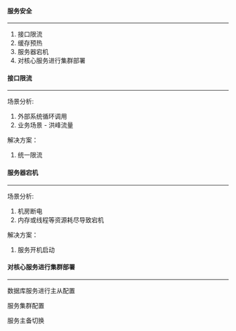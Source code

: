#### 服务安全

---

1. 接口限流
1. 缓存预热
1. 服务器宕机
1. 对核心服务进行集群部署



#### 接口限流

---

场景分析:

1. 外部系统循环调用
2. 业务场景 - 洪峰流量

解决方案：

1. 统一限流



#### 服务器宕机

---

场景分析:

1. 机房断电
2. 内存或线程等资源耗尽导致宕机

解决方案：

1. 服务开机启动



#### 对核心服务进行集群部署

---

数据库服务进行主从配置

服务集群配置

服务主备切换
